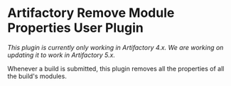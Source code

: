Artifactory Remove Module Properties User Plugin
================================================

*This plugin is currently only working in Artifactory 4.x. We are working on updating it to work in Artifactory 5.x.*

Whenever a build is submitted, this plugin removes all the properties of all the
build's modules.